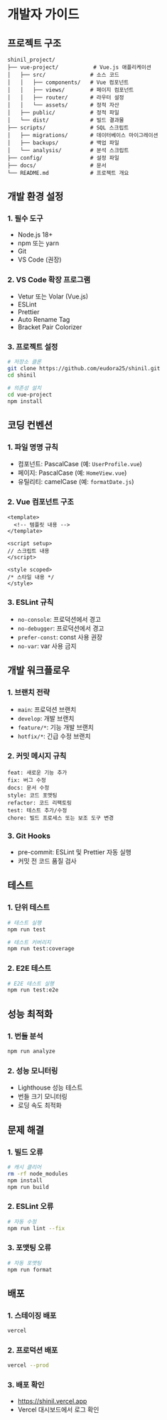 # 개발자 가이드

## 프로젝트 구조

```
shinil_project/
├── vue-project/           # Vue.js 애플리케이션
│   ├── src/              # 소스 코드
│   │   ├── components/   # Vue 컴포넌트
│   │   ├── views/        # 페이지 컴포넌트
│   │   ├── router/       # 라우터 설정
│   │   └── assets/       # 정적 자산
│   ├── public/           # 정적 파일
│   └── dist/             # 빌드 결과물
├── scripts/              # SQL 스크립트
│   ├── migrations/       # 데이터베이스 마이그레이션
│   ├── backups/          # 백업 파일
│   └── analysis/         # 분석 스크립트
├── config/               # 설정 파일
├── docs/                 # 문서
└── README.md             # 프로젝트 개요
```

## 개발 환경 설정

### 1. 필수 도구
- Node.js 18+
- npm 또는 yarn
- Git
- VS Code (권장)

### 2. VS Code 확장 프로그램
- Vetur 또는 Volar (Vue.js)
- ESLint
- Prettier
- Auto Rename Tag
- Bracket Pair Colorizer

### 3. 프로젝트 설정
```bash
# 저장소 클론
git clone https://github.com/eudora25/shinil.git
cd shinil

# 의존성 설치
cd vue-project
npm install
```

## 코딩 컨벤션

### 1. 파일 명명 규칙
- 컴포넌트: PascalCase (예: `UserProfile.vue`)
- 페이지: PascalCase (예: `HomeView.vue`)
- 유틸리티: camelCase (예: `formatDate.js`)

### 2. Vue 컴포넌트 구조
```vue
<template>
  <!-- 템플릿 내용 -->
</template>

<script setup>
// 스크립트 내용
</script>

<style scoped>
/* 스타일 내용 */
</style>
```

### 3. ESLint 규칙
- `no-console`: 프로덕션에서 경고
- `no-debugger`: 프로덕션에서 경고
- `prefer-const`: const 사용 권장
- `no-var`: var 사용 금지

## 개발 워크플로우

### 1. 브랜치 전략
- `main`: 프로덕션 브랜치
- `develop`: 개발 브랜치
- `feature/*`: 기능 개발 브랜치
- `hotfix/*`: 긴급 수정 브랜치

### 2. 커밋 메시지 규칙
```
feat: 새로운 기능 추가
fix: 버그 수정
docs: 문서 수정
style: 코드 포맷팅
refactor: 코드 리팩토링
test: 테스트 추가/수정
chore: 빌드 프로세스 또는 보조 도구 변경
```

### 3. Git Hooks
- pre-commit: ESLint 및 Prettier 자동 실행
- 커밋 전 코드 품질 검사

## 테스트

### 1. 단위 테스트
```bash
# 테스트 실행
npm run test

# 테스트 커버리지
npm run test:coverage
```

### 2. E2E 테스트
```bash
# E2E 테스트 실행
npm run test:e2e
```

## 성능 최적화

### 1. 번들 분석
```bash
npm run analyze
```

### 2. 성능 모니터링
- Lighthouse 성능 테스트
- 번들 크기 모니터링
- 로딩 속도 최적화

## 문제 해결

### 1. 빌드 오류
```bash
# 캐시 클리어
rm -rf node_modules
npm install
npm run build
```

### 2. ESLint 오류
```bash
# 자동 수정
npm run lint --fix
```

### 3. 포맷팅 오류
```bash
# 자동 포맷팅
npm run format
```

## 배포

### 1. 스테이징 배포
```bash
vercel
```

### 2. 프로덕션 배포
```bash
vercel --prod
```

### 3. 배포 확인
- https://shinil.vercel.app
- Vercel 대시보드에서 로그 확인 
